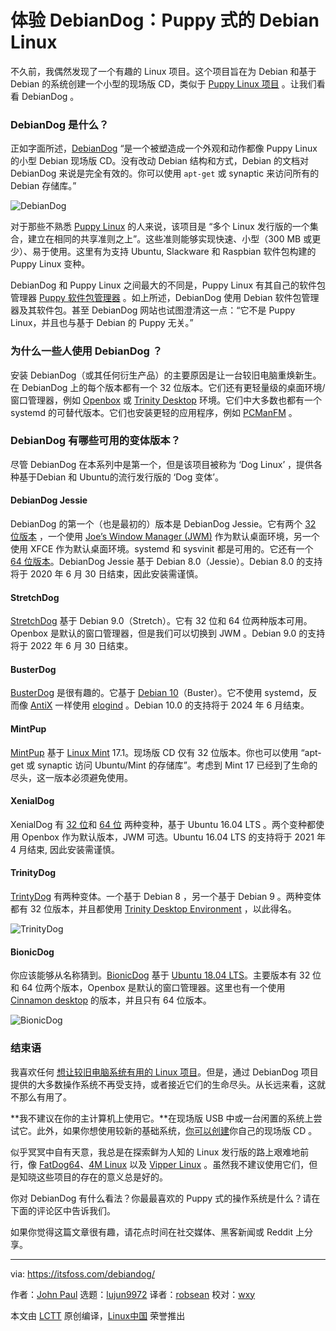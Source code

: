 [#]: collector: (lujun9972)
[#]: translator: (robsean)
[#]: reviewer: (wxy)
[#]: publisher: (wxy)
[#]: url: (https://linux.cn/article-12059-1.html)
[#]: subject: (Meet DebianDog – Puppy sized Debian Linux)
[#]: via: (https://itsfoss.com/debiandog/)
[#]: author: (John Paul https://itsfoss.com/author/john/)

体验 DebianDog：Puppy 式的 Debian Linux
======

不久前，我偶然发现了一个有趣的 Linux 项目。这个项目旨在为 Debian 和基于 Debian 的系统创建一个小型的现场版 CD，类似于 [Puppy Linux 项目][1] 。让我们看看 DebianDog 。

### DebianDog 是什么？

正如字面所述，[DebianDog][2] “是一个被塑造成一个外观和动作都像 Puppy Linux 的小型 Debian 现场版 CD。没有改动 Debian 结构和方式，Debian 的文档对 DebianDog 来说是完全有效的。你可以使用 `apt-get` 或 synaptic 来访问所有的 Debian 存储库。”

![DebianDog][3]

对于那些不熟悉 [Puppy Linux][1] 的人来说，该项目是 “多个 Linux 发行版的一个集合，建立在相同的共享准则之上”。这些准则能够实现快速、小型（300 MB 或更少）、易于使用。这里有为支持 Ubuntu, Slackware 和 Raspbian 软件包构建的 Puppy Linux 变种。

DebianDog 和 Puppy Linux 之间最大的不同是，Puppy Linux 有其自己的软件包管理器 [Puppy 软件包管理器][4] 。如上所述，DebianDog 使用 Debian 软件包管理器及其软件包。甚至 DebianDog 网站也试图澄清这一点：“它不是 Puppy Linux，并且也与基于 Debian 的 Puppy 无关。”

### 为什么一些人使用 DebianDog ？

安装 DebianDog（或其任何衍生产品）的主要原因是让一台较旧电脑重焕新生。在 DebianDog 上的每个版本都有一个 32 位版本。它们还有更轻量级的桌面环境/窗口管理器，例如 [Openbox][5] 或 [Trinity Desktop][6] 环境。它们中大多数也都有一个 systemd 的可替代版本。它们也安装更轻的应用程序，例如 [PCManFM][7] 。

### DebianDog 有哪些可用的变体版本？

尽管 DebianDog 在本系列中是第一个，但是该项目被称为 ‘Dog Linux’ ，提供各种基于Debian 和 Ubuntu的流行发行版的 ‘Dog 变体’。

#### DebianDog Jessie

DebianDog 的第一个（也是最初的）版本是 DebianDog Jessie。它有两个 [32 位版本][8] ，一个使用 [Joe’s Window Manager (JWM)][9] 作为默认桌面环境，另一个使用 XFCE 作为默认桌面环境。systemd 和 sysvinit 都是可用的。它还有一个 [64 位版本][10]。DebianDog Jessie 基于 Debian 8.0（Jessie）。Debian 8.0 的支持将于 2020 年 6 月 30 日结束，因此安装需谨慎。

#### StretchDog

[StretchDog][12] 基于 Debian 9.0（Stretch）。它有 32 位和 64 位两种版本可用。Openbox 是默认的窗口管理器，但是我们可以切换到 JWM 。Debian 9.0 的支持将于 2022 年 6 月 30 日结束。

#### BusterDog

[BusterDog][13] 是很有趣的。它基于 [Debian 10][14]（Buster）。它不使用 systemd，反而像 [AntiX][16] 一样使用 [elogind][15] 。Debian 10.0 的支持将于 2024 年 6 月结束。

#### MintPup

[MintPup][17] 基于 [Linux Mint][18] 17.1。现场版 CD 仅有 32 位版本。你也可以使用 “apt-get 或 synaptic 访问 Ubuntu/Mint 的存储库”。考虑到 Mint 17 已经到了生命的尽头，这一版本必须避免使用。

#### XenialDog

XenialDog 有 [32 位][19]和 [64 位][20] 两种变种，基于 Ubuntu 16.04 LTS 。两个变种都使用 Openbox 作为默认版本，JWM 可选。Ubuntu 16.04 LTS 的支持将于 2021 年 4 月结束, 因此安装需谨慎。

#### TrinityDog

[TrintyDog][21] 有两种变体。一个基于 Debian 8 ，另一个基于 Debian 9 。两种变体都有 32 位版本，并且都使用 [Trinity Desktop Environment][6] ，以此得名。

![TrinityDog][11]

#### BionicDog

你应该能够从名称猜到。[BionicDog][23] 基于 [Ubuntu 18.04 LTS][24]。主要版本有 32 位和 64 位两个版本，Openbox 是默认的窗口管理器。这里也有一个使用 [Cinnamon desktop][25] 的版本，并且只有 64 位版本。

![BionicDog][22]

### 结束语

我喜欢任何 [想让较旧电脑系统有用的 Linux 项目][26]。但是，通过 DebianDog 项目提供的大多数操作系统不再受支持，或者接近它们的生命尽头。从长远来看，这就不那么有用了。

**我不建议在你的主计算机上使用它。**在现场版 USB 中或一台闲置的系统上尝试它。此外，如果你想使用较新的基础系统，[你可以创建][27]你自己的现场版 CD 。

似乎冥冥中自有天意，我总是在探索鲜为人知的 Linux 发行版的路上艰难地前行，像 [FatDog64][28]、[4M Linux][29] 以及 [Vipper Linux][30] 。虽然我不建议使用它们，但是知晓这些项目的存在的意义总是好的。

你对 DebianDog 有什么看法？你最最喜欢的 Puppy 式的操作系统是什么？请在下面的评论区中告诉我们。

如果你觉得这篇文章很有趣，请花点时间在社交媒体、黑客新闻或 Reddit 上分享。

--------------------------------------------------------------------------------

via: https://itsfoss.com/debiandog/

作者：[John Paul][a]
选题：[lujun9972][b]
译者：[robsean](https://github.com/robsean)
校对：[wxy](https://github.com/wxy)

本文由 [LCTT](https://github.com/LCTT/TranslateProject) 原创编译，[Linux中国](https://linux.cn/) 荣誉推出

[a]: https://itsfoss.com/author/john/
[b]: https://github.com/lujun9972
[1]: http://puppylinux.com/
[2]: https://debiandog.github.io/doglinux/
[3]: https://www.linuxinsider.com/article_images/2017/84328_990x556.jpg
[4]: http://wikka.puppylinux.com/PPM?redirect=no
[5]: http://openbox.org/wiki/Main_Page
[6]: https://www.trinitydesktop.org/
[7]: https://wiki.lxde.org/en/PCManFM
[8]: https://debiandog.github.io/doglinux/zz01debiandogjessie.html
[9]: https://en.wikipedia.org/wiki/JWM
[10]: https://debiandog.github.io/doglinux/zz02debiandog64.html
[11]: https://i0.wp.com/itsfoss.com/wp-content/uploads/2020/03/TrinityDog.jpg?ssl=1
[12]: https://debiandog.github.io/doglinux/zz02stretchdog.html
[13]: https://debiandog.github.io/doglinux/zz03busterdog.html
[14]: https://itsfoss.com/debian-10-buster/
[15]: https://github.com/elogind/elogind
[16]: https://antixlinux.com/
[17]: https://debiandog.github.io/doglinux/zz04mintpup.html
[18]: https://linuxmint.com/
[19]: https://debiandog.github.io/doglinux/zz05xenialdog.html
[20]: https://debiandog.github.io/doglinux/zz05zxenialdog.html
[21]: https://debiandog.github.io/doglinux/zz06-trinitydog.html
[22]: https://i2.wp.com/itsfoss.com/wp-content/uploads/2020/03/BionicDog.jpg?ssl=1
[23]: https://debiandog.github.io/doglinux/zz06-zbionicdog.html
[24]: https://itsfoss.com/ubuntu-18-04-released/
[25]: https://en.wikipedia.org/wiki/Cinnamon_(desktop_environment)
[26]: https://itsfoss.com/lightweight-linux-beginners/
[27]: https://github.com/DebianDog/MakeLive
[28]: https://itsfoss.com/fatdog64-linux-review/
[29]: https://itsfoss.com/4mlinux-review/
[30]: https://itsfoss.com/viperr-linux-review/
[31]: https://reddit.com/r/linuxusersgroup
